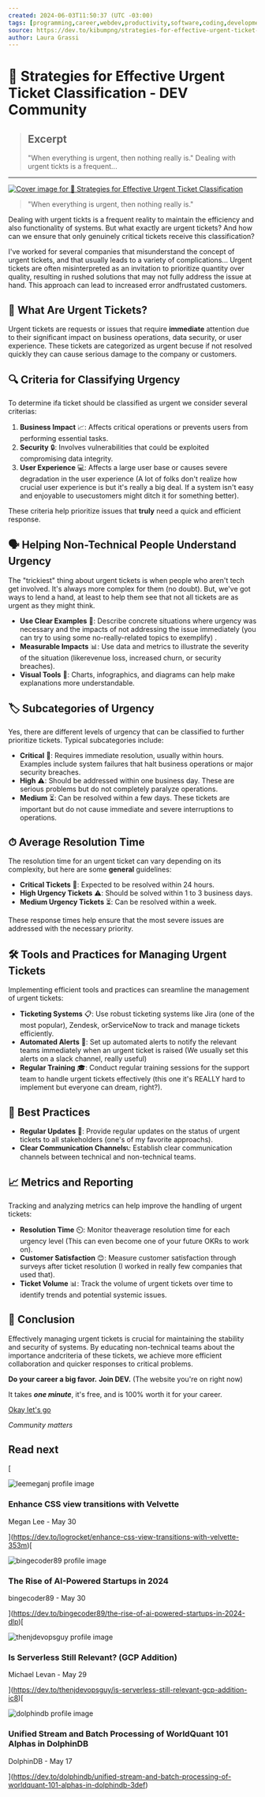 ```yaml
---
created: 2024-06-03T11:50:37 (UTC -03:00)
tags: [programming,career,webdev,productivity,software,coding,development,engineering,inclusive,community]
source: https://dev.to/kibumpng/strategies-for-effective-urgent-ticket-classification-3ian?ref=dailydev
author: Laura Grassi
---
```


# 🎯 Strategies for Effective Urgent Ticket Classification - DEV Community

> ## Excerpt
> "When everything is urgent, then nothing really is."   Dealing with urgent tickts is a frequent...

---
[![Cover image for 🎯 Strategies for Effective Urgent Ticket Classification](https://media.dev.to/cdn-cgi/image/width=1000,height=420,fit=cover,gravity=auto,format=auto/https%3A%2F%2Fdev-to-uploads.s3.amazonaws.com%2Fuploads%2Farticles%2Flqjfqxw3qb3kqgtis9ol.jpeg)](https://media.dev.to/cdn-cgi/image/width=1000,height=420,fit=cover,gravity=auto,format=auto/https%3A%2F%2Fdev-to-uploads.s3.amazonaws.com%2Fuploads%2Farticles%2Flqjfqxw3qb3kqgtis9ol.jpeg)

> "When everything is urgent, then nothing really is."

Dealing with urgent tickts is a frequent reality to maintain the efficiency and also functionality of systems. But what exactly are urgent tickets? And how can we ensure that only genuinely critical tickets receive this classification?

I've worked for several companies that misunderstand the concept of urgent tickets, and that usually leads to a variety of complications... Urgent tickets are often misinterpreted as an invitation to prioritize quantity over quality, resulting in rushed solutions that may not fully address the issue at hand. This approach can lead to increased error andfrustated customers.

## [](https://dev.to/kibumpng/strategies-for-effective-urgent-ticket-classification-3ian?ref=dailydev#what-are-urgent-tickets)🎯 What Are Urgent Tickets?

Urgent tickets are requests or issues that require **immediate** attention due to their significant impact on business operations, data security, or user experience. These tickets are categorized as urgent becuse if not resolved quickly they can cause serious damage to the company or customers.

## [](https://dev.to/kibumpng/strategies-for-effective-urgent-ticket-classification-3ian?ref=dailydev#criteria-for-classifying-urgency)🔍 Criteria for Classifying Urgency

To determine ifa ticket should be classified as urgent we consider several criterias:

1.  **Business Impact** 📈: Affects critical operations or prevents users from performing essential tasks.
2.  **Security** 🔒: Involves vulnerabilities that could be exploited compromising data integrity.
3.  **User Experience** 💻: Affects a large user base or causes severe degradation in the user experience (A lot of folks don't realize how crucial user experience is but it's really a big deal. If a system isn't easy and enjoyable to usecustomers might ditch it for something better).

These criteria help prioritize issues that **truly** need a quick and efficient response.

## [](https://dev.to/kibumpng/strategies-for-effective-urgent-ticket-classification-3ian?ref=dailydev#%F0%9F%97%A3-helping-nontechnical-people-understand-urgency)🗣 Helping Non-Technical People Understand Urgency

The "trickiest" thing about urgent tickets is when people who aren't tech get involved. It's always more complex for them (no doubt). But, we've got ways to lend a hand, at least to help them see that not all tickets are as urgent as they might think.

-   **Use Clear Examples** 📝: Describe concrete situations where urgency was necessary and the impacts of not addressing the issue immediately (you can try to using some no-really-related topics to exemplify) .
-   **Measurable Impacts** 📊: Use data and metrics to illustrate the severity of the situation (likerevenue loss, increased churn, or security breaches).
-   **Visual Tools** 🎨: Charts, infographics, and diagrams can help make explanations more understandable.

## [](https://dev.to/kibumpng/strategies-for-effective-urgent-ticket-classification-3ian?ref=dailydev#%F0%9F%8F%B7-subcategories-of-urgency)🏷 Subcategories of Urgency

Yes, there are different levels of urgency that can be classified to further prioritize tickets. Typical subcategories include:

-   **Critical** 🚨: Requires immediate resolution, usually within hours. Examples include system failures that halt business operations or major security breaches.
-   **High** ⚠️: Should be addressed within one business day. These are serious problems but do not completely paralyze operations.
-   **Medium** ⏳: Can be resolved within a few days. These tickets are important but do not cause immediate and severe interruptions to operations.

## [](https://dev.to/kibumpng/strategies-for-effective-urgent-ticket-classification-3ian?ref=dailydev#%E2%8F%B1-average-resolution-time)⏱ Average Resolution Time

The resolution time for an urgent ticket can vary depending on its complexity, but here are some **general** guidelines:

-   **Critical Tickets** 🚨: Expected to be resolved within 24 hours.
-   **High Urgency Tickets** ⚠️: Should be solved within 1 to 3 business days.
-   **Medium Urgency Tickets** ⏳: Can be resolved within a week.

These response times help ensure that the most severe issues are addressed with the necessary priority.

## [](https://dev.to/kibumpng/strategies-for-effective-urgent-ticket-classification-3ian?ref=dailydev#%F0%9F%9B%A0-tools-and-practices-for-managing-urgent-tickets)🛠 Tools and Practices for Managing Urgent Tickets

Implementing efficient tools and practices can sreamline the management of urgent tickets:

-   **Ticketing Systems** 📋: Use robust ticketing systems like Jira (one of the most popular), Zendesk, orServiceNow to track and manage tickets efficiently.
-   **Automated Alerts** 📣: Set up automated alerts to notify the relevant teams immediately when an urgent ticket is raised (We usually set this alerts on a slack channel, really useful)
-   **Regular Training** 🎓: Conduct regular training sessions for the support team to handle urgent tickets effectively (this one it's REALLY hard to implement but everyone can dream, right?).

## [](https://dev.to/kibumpng/strategies-for-effective-urgent-ticket-classification-3ian?ref=dailydev#best-practices)🤝 Best Practices

-   **Regular Updates** 🔄: Provide regular updates on the status of urgent tickets to all stakeholders (one's of my favorite approachs).
-   **Clear Communication Channels**📞: Establish clear communication channels between technical and non-technical teams.

## [](https://dev.to/kibumpng/strategies-for-effective-urgent-ticket-classification-3ian?ref=dailydev#metrics-and-reporting)📈 Metrics and Reporting

Tracking and analyzing metrics can help improve the handling of urgent tickets:

-   **Resolution Time** ⏲️: Monitor theaverage resolution time for each urgency level (This can even become one of your future OKRs to work on).
-   **Customer Satisfaction** 😊: Measure customer satisfaction through surveys after ticket resolution (I worked in really few companies that used that).
-   **Ticket Volume** 📊: Track the volume of urgent tickets over time to identify trends and potential systemic issues.

## [](https://dev.to/kibumpng/strategies-for-effective-urgent-ticket-classification-3ian?ref=dailydev#conclusion)🚀 Conclusion

Effectively managing urgent tickets is crucial for maintaining the stability and security of systems. By educating non-technical teams about the importance andcriteria of these tickets, we achieve more efficient collaboration and quicker responses to critical problems.

**Do your career a big favor.** **Join DEV.** (The website you're on right now)

It takes **_one minute_**, it's free, and is 100% worth it for your career.

[Okay let's go](https://dev.to/enter?state=new-user)

_Community matters_

## Read next

[

![leemeganj profile image](https://media.dev.to/cdn-cgi/image/width=100,height=100,fit=cover,gravity=auto,format=auto/https%3A%2F%2Fdev-to-uploads.s3.amazonaws.com%2Fuploads%2Fuser%2Fprofile_image%2F1268652%2Fab93215a-fbd4-479e-b461-ba0da9cce98c.png)

### Enhance CSS view transitions with Velvette

Megan Lee - May 30





](https://dev.to/logrocket/enhance-css-view-transitions-with-velvette-353m)[

![bingecoder89 profile image](https://media.dev.to/cdn-cgi/image/width=100,height=100,fit=cover,gravity=auto,format=auto/https%3A%2F%2Fdev-to-uploads.s3.amazonaws.com%2Fuploads%2Fuser%2Fprofile_image%2F1472096%2F45948bb5-5247-4f4d-878a-2dcb2f0471ab.jpeg)

### The Rise of AI-Powered Startups in 2024

bingecoder89 - May 30





](https://dev.to/bingecoder89/the-rise-of-ai-powered-startups-in-2024-dlp)[

![thenjdevopsguy profile image](https://media.dev.to/cdn-cgi/image/width=100,height=100,fit=cover,gravity=auto,format=auto/https%3A%2F%2Fdev-to-uploads.s3.amazonaws.com%2Fuploads%2Fuser%2Fprofile_image%2F332370%2F2d3fc70d-3ed9-439f-ad48-323d98fb2f67.jpeg)

### Is Serverless Still Relevant? (GCP Addition)

Michael Levan - May 29





](https://dev.to/thenjdevopsguy/is-serverless-still-relevant-gcp-addition-ic8)[

![dolphindb profile image](https://media.dev.to/cdn-cgi/image/width=100,height=100,fit=cover,gravity=auto,format=auto/https%3A%2F%2Fdev-to-uploads.s3.amazonaws.com%2Fuploads%2Fuser%2Fprofile_image%2F766486%2Fde2034e3-e2f4-433c-8a5b-4b1330770161.png)

### Unified Stream and Batch Processing of WorldQuant 101 Alphas in DolphinDB

DolphinDB - May 17





](https://dev.to/dolphindb/unified-stream-and-batch-processing-of-worldquant-101-alphas-in-dolphindb-3def)

